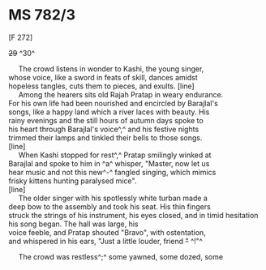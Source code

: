 # MS 782/3

[F 272]

~~29~~ ^30^

&nbsp;&nbsp;&nbsp;&nbsp;&nbsp;The crowd listens in wonder to Kashi, the young singer, \
whose voice, like a sword in feats of skill, dances amidst \
hopeless tangles, cuts them to pieces, and exults. 
[line] \
&nbsp;&nbsp;&nbsp;&nbsp;&nbsp;Among the hearers sits old Rajah Pratap in weary endurance. \
For his own life had been nourished and encircled by Barajlal's \
songs, like a happy land which a river laces with beauty. His \
rainy evenings and the still hours of autumn days spoke to \
his heart through Barajlal's voice^,^ and his festive nights \
trimmed their lamps and tinkled their bells to those songs. \
[line] \
&nbsp;&nbsp;&nbsp;&nbsp;&nbsp;When Kashi stopped for rest^,^ Pratap smilingly winked at \
Barajlal and spoke to him in ^a^ whisper, "Master, now let us \
hear music and not this new^-^ fangled singing, which mimics \
frisky kittens hunting paralysed mice". \
[line] \
&nbsp;&nbsp;&nbsp;&nbsp;&nbsp;The older singer with his spotlessly white turban made a \
deep bow to the assembly and took his seat. His thin fingers \
struck the strings of his instrument, his eyes closed, and in timid hesitation his song began. The hall was large, his \
voice feeble, and Pratap shouted "Bravo", with ostentation, \
and whispered in his ears, "Just a little louder, friend ~~"~~ ^!"^ 

&nbsp;&nbsp;&nbsp;&nbsp;&nbsp;The crowd was restless^;^ some yawned, some dozed, some
